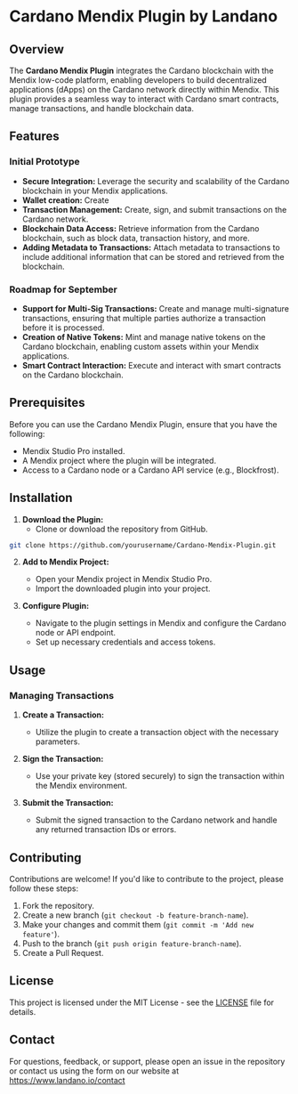 # Cardano Mendix Plugin by Landano

## Overview

The **Cardano Mendix Plugin** integrates the Cardano blockchain with the Mendix low-code platform, enabling developers to build decentralized applications (dApps) on the Cardano network directly within Mendix. This plugin provides a seamless way to interact with Cardano smart contracts, manage transactions, and handle blockchain data.

## Features

### Initial Prototype
- **Secure Integration:** Leverage the security and scalability of the Cardano blockchain in your Mendix applications.
- **Wallet creation:** Create 
- **Transaction Management:** Create, sign, and submit transactions on the Cardano network.
- **Blockchain Data Access:** Retrieve information from the Cardano blockchain, such as block data, transaction history, and more.
- **Adding Metadata to Transactions:** Attach metadata to transactions to include additional information that can be stored and retrieved from the blockchain.

### Roadmap for September
- **Support for Multi-Sig Transactions:** Create and manage multi-signature transactions, ensuring that multiple parties authorize a transaction before it is processed.
- **Creation of Native Tokens:** Mint and manage native tokens on the Cardano blockchain, enabling custom assets within your Mendix applications.
- **Smart Contract Interaction:** Execute and interact with smart contracts on the Cardano blockchain.

## Prerequisites

Before you can use the Cardano Mendix Plugin, ensure that you have the following:

- Mendix Studio Pro installed.
- A Mendix project where the plugin will be integrated.
- Access to a Cardano node or a Cardano API service (e.g., Blockfrost).

## Installation

1. **Download the Plugin:**
   - Clone or download the repository from GitHub.

```bash
git clone https://github.com/yourusername/Cardano-Mendix-Plugin.git
```

2. **Add to Mendix Project:**
   - Open your Mendix project in Mendix Studio Pro.
   - Import the downloaded plugin into your project.

3. **Configure Plugin:**
   - Navigate to the plugin settings in Mendix and configure the Cardano node or API endpoint.
   - Set up necessary credentials and access tokens.

## Usage

### Managing Transactions

1. **Create a Transaction:**
   - Utilize the plugin to create a transaction object with the necessary parameters.

2. **Sign the Transaction:**
   - Use your private key (stored securely) to sign the transaction within the Mendix environment.

3. **Submit the Transaction:**
   - Submit the signed transaction to the Cardano network and handle any returned transaction IDs or errors.

## Contributing

Contributions are welcome! If you'd like to contribute to the project, please follow these steps:

1. Fork the repository.
2. Create a new branch (`git checkout -b feature-branch-name`).
3. Make your changes and commit them (`git commit -m 'Add new feature'`).
4. Push to the branch (`git push origin feature-branch-name`).
5. Create a Pull Request.

## License

This project is licensed under the MIT License - see the [LICENSE](LICENSE) file for details.

## Contact

For questions, feedback, or support, please open an issue in the repository or contact us using the form on our website at https://www.landano.io/contact
